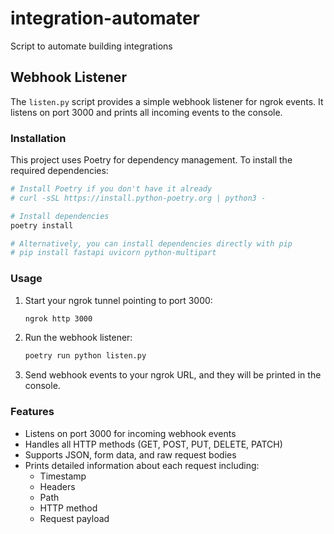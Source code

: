 # integration-automater
Script to automate building integrations

## Webhook Listener

The `listen.py` script provides a simple webhook listener for ngrok events. It listens on port 3000 and prints all incoming events to the console.

### Installation

This project uses Poetry for dependency management. To install the required dependencies:

```bash
# Install Poetry if you don't have it already
# curl -sSL https://install.python-poetry.org | python3 -

# Install dependencies
poetry install

# Alternatively, you can install dependencies directly with pip
# pip install fastapi uvicorn python-multipart
```

### Usage

1. Start your ngrok tunnel pointing to port 3000:
   ```bash
   ngrok http 3000
   ```

2. Run the webhook listener:
   ```bash
   poetry run python listen.py
   ```

3. Send webhook events to your ngrok URL, and they will be printed in the console.

### Features

- Listens on port 3000 for incoming webhook events
- Handles all HTTP methods (GET, POST, PUT, DELETE, PATCH)
- Supports JSON, form data, and raw request bodies
- Prints detailed information about each request including:
  - Timestamp
  - Headers
  - Path
  - HTTP method
  - Request payload
